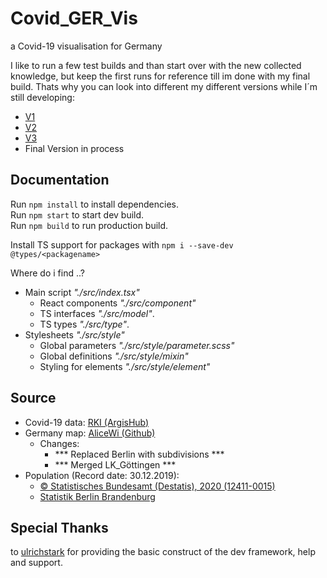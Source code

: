 # Covid_GER_Vis
 a Covid-19 visualisation for Germany  

I like to run a few test builds and than start over with the new collected knowledge, but keep the first runs for reference till im done with my final build. Thats why you can look into different my different versions while I´m still developing:
- [V1](https://betabiest.github.io/Covid_GER_Vis/V1/)
- [V2](https://betabiest.github.io/Covid_GER_Vis/V2/)
- [V3](https://betabiest.github.io/Covid_GER_Vis/V3/)
- Final Version in process

## Documentation

Run `npm install` to install dependencies.  
Run `npm start` to start dev build.  
Run `npm build` to run production build.

Install TS support for packages with `npm i --save-dev @types/<packagename>`

Where do i find ..?
- Main script *"./src/index.tsx"*
  - React components *"./src/component"*
  - TS interfaces *"./src/model"*.
  - TS types *"./src/type"*.
- Stylesheets *"./src/style"*
  - Global parameters *"./src/style/parameter.scss"*
  - Global definitions *"./src/style/mixin"*
  - Styling for elements *"./src/style/element"*


## Source
- Covid-19 data: [RKI (ArgisHub)]()
- Germany map: [AliceWi (Github)](https://github.com/AliceWi/TopoJSON-Germany)
  - Changes:
    - *** Replaced Berlin with subdivisions ***
    - *** Merged LK_Göttingen ***
- Population (Record date: 30.12.2019):
  - [© Statistisches Bundesamt (Destatis), 2020 (12411-0015)](https://www-genesis.destatis.de/genesis//online)
  - [Statistik Berlin Brandenburg](https://www.statistik-berlin-brandenburg.de)

## Special Thanks
to [ulrichstark](https://github.com/ulrichstark) for providing the basic construct of the dev framework, help and support.
